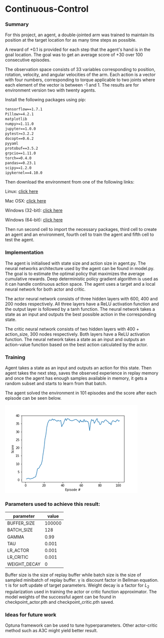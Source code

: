 # Continuous-Control
### Summary
For this project, an agent, a double-jointed arm was trained to maintain its position at the target location for as many time steps as possible.

A reward of +0.1 is provided for each step that the agent's hand is in the goal location. The goal was to get an average score of +30 over 100 consecutive episodes.

The observation space consists of 33 variables corresponding to position, rotation, velocity, and angular velocities of the arm. Each action is a vector with four numbers, corresponding to torque applicable to two joints where each element of the vector is between -1 and 1. The results are for environment version two with twenty agents.

Install the following packages using pip:
```
tensorflow==1.7.1
Pillow>=4.2.1
matplotlib
numpy>=1.11.0
jupyter==1.0.0
pytest>=3.2.2
docopt==0.6.2
pyyaml
protobuf==3.5.2
grpcio==1.11.0
torch==0.4.0
pandas==0.23.1
scipy==1.2.0
ipykernel==4.10.0
```
Then download the environment from one of the following links:

Linux: [click here](https://s3-us-west-1.amazonaws.com/udacity-drlnd/P2/Reacher/Reacher_Linux.zip)
    
Mac OSX: [click here](https://s3-us-west-1.amazonaws.com/udacity-drlnd/P2/Reacher/Reacher.app.zip)
    
Windows (32-bit): [click here](https://s3-us-west-1.amazonaws.com/udacity-drlnd/P2/Reacher/Reacher_Windows_x86.zip)
    
Windows (64-bit): [click here](https://s3-us-west-1.amazonaws.com/udacity-drlnd/P2/Reacher/Reacher_Windows_x86_64.zip)

Then run second cell to import the necessary packages, third cell to create an agent and an environment, fourth cell to train the agent and fifth cell to test the agent.

### Implementation
The agent is initialised with state size and action size in agent.py. The neural networks architecture used by the agent can be found in model.py. The goal is to estimate the optimal policy that maximizes the average cumulative rewards. Deep deterministic policy gradient algorithm is used as it can handle continuous action space. The agent uses a target and a local neural network for both actor and critic.

The actor neural network consists of three hidden layers with 600, 400 and 200 nodes respectively. All three layers have a ReLU activation function and the output layer is followed by a tanh function. The neural network takes a state as an input and outputs the best possible action in the corresponding state.

The critic neural network consists of two hidden layers with 400 + action_size, 300 nodes respectively. Both layers have a ReLU activation function. The neural network takes a state as an input and outputs an action-value function based on the best action calculated by the actor.

### Training
Agent takes a state as an input and outputs an action for this state. Then agent takes the next step, saves the observed experience in replay memory and once the agent has enough samples available in memory, it gets a random subset and starts to learn from that batch.

The agent solved the environment in 101 episodes and the score after each episode can be seen below.

![score](score.png)

### Parameters used to achieve this result:
| parameter | value |
| --- | --- |
| BUFFER_SIZE | 100000 |
| BATCH_SIZE | 128 |
| GAMMA | 0.99 |
| TAU | 0.001 |
| LR_ACTOR | 0.001 |
| LR_CRITIC | 0.001 |
| WEIGHT_DECAY | 0 |

Buffer size is the size of replay buffer while batch size is the size of sampled minibatch of replay buffer. &gamma; is discount factor in Bellman equation. &tau; is for soft update of target parameters. Weight decay is a factor for $L_{2}$ regularization used in training the actor or critic function approximator. The model weights of the successful agent can be found in checkpoint_actor.pth and checkpoint_critic.pth saved.

### Ideas for future work
Optuna framework can be used to tune hyperparameters. Other actor-critic method such as A3C might yield better result.